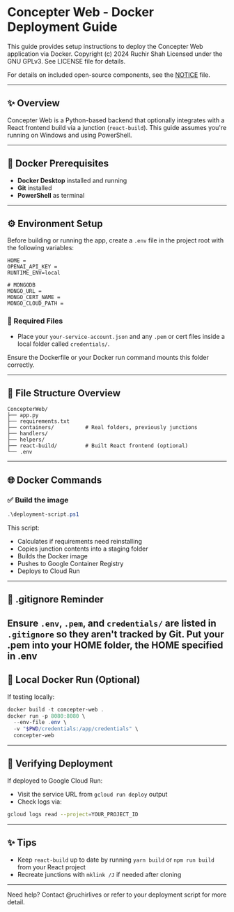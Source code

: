 # Concepter Web - Docker Deployment Guide

This guide provides setup instructions to deploy the Concepter Web application via Docker.
Copyright (c) 2024 Ruchir Shah
Licensed under the GNU GPLv3. See LICENSE file for details.

For details on included open-source components, see the [NOTICE](./NOTICE) file.

---

## ✨ Overview

Concepter Web is a Python-based backend that optionally integrates with a React frontend build via a junction (`react-build`). This guide assumes you're running on Windows and using PowerShell.

---

## 🚀 Docker Prerequisites

* **Docker Desktop** installed and running
* **Git** installed
* **PowerShell** as terminal

---

## ⚙️ Environment Setup

Before building or running the app, create a `.env` file in the project root with the following variables:

```env
HOME = 
OPENAI_API_KEY = 
RUNTIME_ENV=local

# MONGODB
MONGO_URL = 
MONGO_CERT_NAME = 
MONGO_CLOUD_PATH = 
```

### 🔑 Required Files

* Place your `your-service-account.json` and any `.pem` or cert files inside a local folder called `credentials/`.

Ensure the Dockerfile or your Docker run command mounts this folder correctly.

---

## 📁 File Structure Overview

```
ConcepterWeb/
├── app.py
├── requirements.txt
├── containers/          # Real folders, previously junctions
├── handlers/
├── helpers/
├── react-build/         # Built React frontend (optional)
└── .env
```

---

## 🌐 Docker Commands

### ✅ Build the image

```powershell
.\deployment-script.ps1
```

This script:

* Calculates if requirements need reinstalling
* Copies junction contents into a staging folder
* Builds the Docker image
* Pushes to Google Container Registry
* Deploys to Cloud Run

---

## 🚫 .gitignore Reminder

Ensure `.env`, `.pem`, and `credentials/` are listed in `.gitignore` so they aren't tracked by Git.
Put your .pem into your HOME folder, the HOME specified in .env
---

## 🚀 Local Docker Run (Optional)

If testing locally:

```powershell
docker build -t concepter-web .
docker run -p 8080:8080 \
  --env-file .env \
  -v "$PWD/credentials:/app/credentials" \
  concepter-web
```

---

## 🔎 Verifying Deployment

If deployed to Google Cloud Run:

* Visit the service URL from `gcloud run deploy` output
* Check logs via:

```bash
gcloud logs read --project=YOUR_PROJECT_ID
```

---

## ✨ Tips

* Keep `react-build` up to date by running `yarn build` or `npm run build` from your React project
* Recreate junctions with `mklink /J` if needed after cloning

---

Need help? Contact @ruchirlives or refer to your deployment script for more detail.
